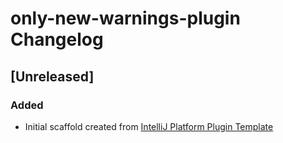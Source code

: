 <!-- Keep a Changelog guide -> https://keepachangelog.com -->

# only-new-warnings-plugin Changelog

## [Unreleased]
### Added
- Initial scaffold created from [IntelliJ Platform Plugin Template](https://github.com/JetBrains/intellij-platform-plugin-template)
